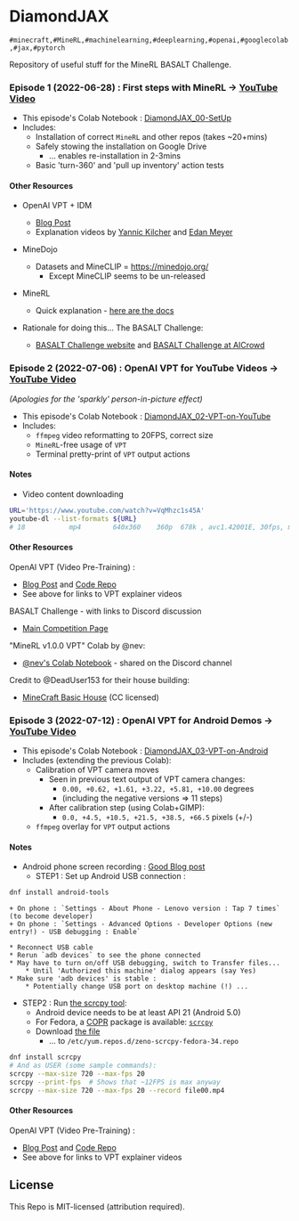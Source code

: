 # DiamondJAX
`
#minecraft,#MineRL,#machinelearning,#deeplearning,#openai,#googlecolab,#jax,#pytorch
`

Repository of useful stuff for the MineRL BASALT Challenge.


### Episode 1 (2022-06-28) : First steps with MineRL &rarr; [YouTube Video](https://youtu.be/8yIrWcyWGek)

* This episode's Colab Notebook : [DiamondJAX_00-SetUp](https://colab.research.google.com/drive/1rJ3lGy-bG7kJRe_wYBWg7fjSaD9oOMDw?usp=sharing)
* Includes:
  + Installation of correct `MineRL` and other repos (takes ~20+mins)
  + Safely stowing the installation on Google Drive
    - ... enables re-installation in 2-3mins
  + Basic 'turn-360' and 'pull up inventory' action tests

#### Other Resources

* OpenAI VPT + IDM
  * [Blog Post](https://openai.com/blog/vpt/)
  * Explanation videos by [Yannic Kilcher](https://www.youtube.com/watch?v=oz5yZc9ULAc) and [Edan Meyer](https://www.youtube.com/watch?v=ODat7kfZ-5k)
  
* MineDojo
  * Datasets and MineCLIP = https://minedojo.org/
    + Except MineCLIP seems to be un-released
  
* MineRL
  * Quick explanation - [here are the docs](https://minerl.readthedocs.io/en/v1.0.0/tutorials/index.html)

* Rationale for doing this... The BASALT Challenge:
  * [BASALT Challenge website](https://minerl.io/basalt/) and [BASALT Challenge at AICrowd](https://www.aicrowd.com/challenges/neurips-2022-minerl-basalt-competition)
  



### Episode 2 (2022-07-06) : OpenAI VPT for YouTube Videos &rarr; [YouTube Video](https://youtu.be/qdITG9B9s3c)

_(Apologies for the 'sparkly' person-in-picture effect)_


* This episode's Colab Notebook : [DiamondJAX_02-VPT-on-YouTube](https://colab.research.google.com/drive/17FiaBr8hqaHrfac4b-NUi3giF1qB--4g?usp=sharing)
* Includes:
    + `ffmpeg` video reformatting to 20FPS, correct size
    + `MineRL`-free usage of `VPT`
    + Terminal pretty-print of `VPT` output actions

#### Notes

* Video content downloading
    
```bash
URL='https://www.youtube.com/watch?v=VqMhzc1s45A'
youtube-dl --list-formats ${URL}
# 18           mp4        640x360    360p  678k , avc1.42001E, 30fps, mp4a.40.2 (44100Hz)youtube-dl --format 18 ${URL}  # 35Mb
```

#### Other Resources

OpenAI VPT (Video Pre-Training) : 
* [Blog Post](https://openai.com/blog/vpt/) and [Code Repo](https://github.com/openai/Video-Pre-Training)
* See above for links to VPT explainer videos

BASALT Challenge - with links to Discord discussion
* [Main Competition Page](https://www.aicrowd.com/challenges/neurips-2022-minerl-basalt-competition)

"MineRL v1.0.0 VPT" Colab by @nev:
* [@nev's Colab Notebook](https://colab.research.google.com/drive/1OYdc4FwmW1nYTHLfCpEHv-hn83euvRdh?usp=sharing) - shared on the Discord channel

Credit to @DeadUser153 for their house building: 
* [MineCraft Basic House](https://www.youtube.com/watch?v=VqMhzc1s45A) (CC licensed)


### Episode 3 (2022-07-12) : OpenAI VPT for Android Demos &rarr; [YouTube Video](TBA)

* This episode's Colab Notebook : [DiamondJAX_03-VPT-on-Android](TBA)
* Includes (extending the previous Colab):
    + Calibration of VPT camera moves
      - Seen in previous text output of VPT camera changes: 
        - `0.00, +0.62, +1.61, +3.22, +5.81, +10.00` degrees
        - (including the negative versions &rArr; 11 steps)
      - After calibration step (using Colab+GIMP): 
        - `0.0, +4.5, +10.5, +21.5, +38.5, +66.5` pixels (+/-)
    + `ffmpeg` overlay for `VPT` output actions


#### Notes

* Android phone screen recording : [Good Blog post](https://www.fosslinux.com/46780/cast-video-android-linux.htm)
  + STEP1 : Set up Android USB connection :
```bash
dnf install android-tools
```

    + On phone : `Settings - About Phone - Lenovo version : Tap 7 times` (to become developer)
    + On phone : `Settings - Advanced Options - Developer Options (new entry!) - USB debugging : Enable`

    * Reconnect USB cable
    * Rerun `adb devices` to see the phone connected
    * May have to turn on/off USB debugging, switch to Transfer files...
        * Until 'Authorized this machine' dialog appears (say Yes) 
    * Make sure 'adb devices' is stable : 
        * Potentially change USB port on desktop machine (!) ...

  * STEP2 : Run [the scrcpy tool](https://github.com/Genymobile/scrcpy/blob/master/FAQ.md):
    * Android device needs to be at least API 21 (Android 5.0)
    * For Fedora, a [COPR](https://fedoraproject.org/wiki/Category:Copr) package is available: [`scrcpy`](https://copr.fedorainfracloud.org/coprs/zeno/scrcpy/)
    * Download [the file](https://copr.fedorainfracloud.org/coprs/zeno/scrcpy/)
        * ... to `/etc/yum.repos.d/zeno-scrcpy-fedora-34.repo`
```bash
dnf install scrcpy
# And as USER (some sample commands):
scrcpy --max-size 720 --max-fps 20
scrcpy --print-fps  # Shows that ~12FPS is max anyway
scrcpy --max-size 720 --max-fps 20 --record file00.mp4
```


#### Other Resources

OpenAI VPT (Video Pre-Training) : 
* [Blog Post](https://openai.com/blog/vpt/) and [Code Repo](https://github.com/openai/Video-Pre-Training)
* See above for links to VPT explainer videos






## License

This Repo is MIT-licensed (attribution required).

